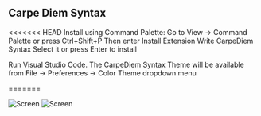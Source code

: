 ## Carpe Diem Syntax

<<<<<<< HEAD
Install using Command Palette: Go to View -> Command Palette or press Ctrl+Shift+P Then enter Install Extension Write CarpeDiem Syntax Select it or press Enter to install

Run Visual Studio Code. 
The CarpeDiem Syntax Theme will be available from 
File -> Preferences -> Color Theme dropdown menu


=======

<img src="https://i.imgur.com/5MTaXiQ.png" alt="Screen" />

<img src="https://i.imgur.com/RGb1S4e.png" alt="Screen" />
